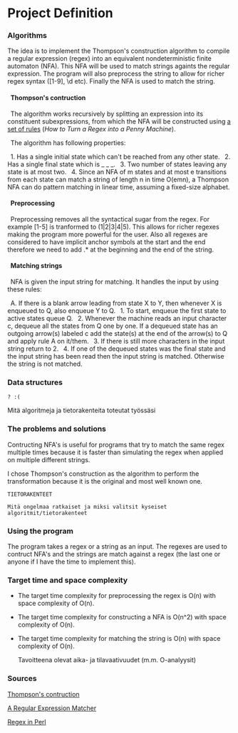 # Project Definition

### Algorithms

The idea is to implement the Thompson's construction algorithm to compile a regular expression (regex) into an equivalent nondeterministic finite automaton (NFA). This NFA will be used to match strings againts the regular expression. The program will also preprocess the string to allow for richer regex syntax ([1-9], \d etc). Finally the NFA is used to match the string.

#### &ensp;Thompson's contruction

&ensp;The algorithm works recursively by splitting an expression into its constituent subexpressions, from which the NFA will be constructed using [a set of rules](https://en.wikipedia.org/wiki/Thompson%27s_construction) (*How to Turn a Regex into a Penny Machine*).

&ensp;The algorithm has following properties: 

&ensp;1. Has a single initial state which can't be reached from any other state.
&ensp;2. Has a single final state which is _ _ _.
&ensp;3. Two number of states leaving any state is at most two.
&ensp;4. Since an NFA of m states and at most e transitions from each state can match a string of length n in time O(emn), a Thompson NFA can do pattern matching in linear time, assuming a fixed-size alphabet.

#### &ensp;Preprocessing

&ensp;Preprocessing removes all the syntactical sugar from the regex. For example [1-5] is tranformed to (1|2|3|4|5). This allows for richer regexes making the program more powerful for the user. Also all regexes are considered to have implicit anchor symbols at the start and the end therefore we need to add .* at the beginning and the end of the string. 

#### &ensp;Matching strings

&ensp;NFA is given the input string for matching. It handles the input by using these rules:

&ensp;A. If there is a blank arrow leading from state X to Y, then whenever X is enqueued to Q, also enqueue Y to Q.
&ensp;1. To start, enqueue the first state to active states queue Q.
&ensp;2. Whenever the machine reads an input character c, dequeue all the states from Q one by one. If a dequeued state has an outgoing arrow(s) labeled c add the state(s) at the end of the arrow(s) to Q and apply rule A on it/them.
&ensp;3. If there is still more characters in the input string return to 2. 
&ensp;4. If one of the dequeued states was the final state and the input string has been read then the input string is matched. Otherwise the string is not matched.

### Data structures

	? :(

Mitä algoritmeja ja tietorakenteita toteutat työssäsi

### The problems and solutions

Contructing NFA's is useful for programs that try to match the same regex multiple times because it is faster than simulating the regex when applied on multiple different strings.

I chose Thompson's construction as the algorithm to perform the transformation because it is the original and most well known one. 

	TIETORAKENTEET   

    Mitä ongelmaa ratkaiset ja miksi valitsit kyseiset algoritmit/tietorakenteet

### Using the program

The program takes a regex or a string as an input. The regexes are used to contruct NFA's and the strings are match against a regex (the last one or anyone if I have the time to implement this).

### Target time and space complexity

* The target time complexity for preprocessing the regex is O(n) with space complexity of O(n).
* The target time complexity for constructing a NFA is O(n^2) with space complexity of O(n).
* The target time complexity for matching the string is O(n) with space complexity of O(n). 

	Tavoitteena olevat aika- ja tilavaativuudet (m.m. O-analyysit)

### Sources

[Thompson's contruction](https://en.wikipedia.org/wiki/Thompson%27s_construction)

[A Regular Expression Matcher](http://www.cs.princeton.edu/courses/archive/spr09/cos333/beautiful.html)

[Regex in Perl](https://perl.plover.com/Regex/article.html)

